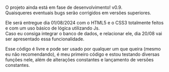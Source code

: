 O projeto ainda está em fase de desenvolvimento! v0.9.  
Quaisqueres eventuais bugs serão corrigidos em versões superiores.  

Ele será entregue dia 01/08/2024 com o HTML5 e o CSS3 totalmente feitos e com um uso básico de lógica utilizando Js.  
Caso eu consiga integrar o banco de dados, e relacionar ele, dia 20/08 vai ser apresentado essa funcionalidade.  

Esse código é livre e pode ser usado por qualquer um que queira (mesmo eu não recomendando), é meu primeiro código e estou testando diversas funções nele, além de alterações constantes e lançamento de versões constantes.  
